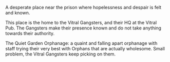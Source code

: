 A desperate place near the prison where hopelessness and despair is felt and known.

This place is the home to the Vitral Gangsters, and their HQ at the Vitral Pub. The Gangsters make their presence known and do not take anything towards their authority.

The Quiet Garden Orphanage: a quaint and falling apart orphanage with staff trying their very best with Orphans that are actually wholesome. Small problem, the Vitral Gangsters keep picking on them.
